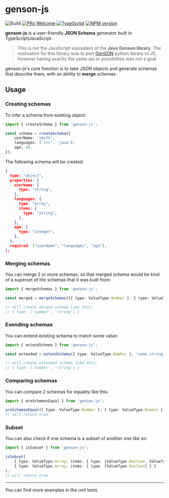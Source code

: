 # genson-js
![Build](https://github.com/aspecto-io/genson-js/workflows/Build/badge.svg) [![PRs Welcome](https://img.shields.io/badge/PRs-welcome-brightgreen.svg?style=flat-square)](http://makeapullrequest.com) [![TypeScript](https://badgen.net/npm/types/env-var)](http://www.typescriptlang.org/) [![NPM version](https://img.shields.io/npm/v/genson-js.svg)](https://www.npmjs.com/package/genson-js)


**genson-js** is a user-friendly **JSON Schema** generator built in TypeScript/JavaScript.

> This is _not_ the JavaScript equivalent of the **Java Genson library**.
> The motivation for this library was to port [GenSON](https://github.com/cequencer/GenSON) python library to JS, however having exactly the same api or possiblities was not a goal.

genson-js's core function is to take JSON objects and generate schemas that describe them, with an ability to **merge** schemas.

## Usage

### Creating schemas

To infer a schema from existing object:

```ts
import { createSchema } from 'genson-js';

const schema = createSchema({
    userName: 'smith',
    languages: ['c++', 'java'],
    age: 40,
});
```

The following schema will be created:

```json
{
  type: "object",
  properties: {
    userName: {
      type: "string",
    },
    languages: {
      type: "array",
      items: {
        type: "string",
      },
    },
    age: {
      type: "integer",
    },
  },
  required: ["userName", "languages", "age"],
};
```

### Merging schemas

You can merge 2 or more schemas, so that merged schema would be kind of a superset of the schemas that it was built from:

```ts
import { mergeSchemas } from 'genson-js';

const merged = mergeSchemas([{ type: ValueType.Number }, { type: ValueType.String }]);

// will create merged schema like this:
// { type: ['number', 'string'] }
```

### Exending schemas

You can extend existing schema to match some value:

```ts
import { extendSchema } from 'genson-js';

const extended = extendSchema({ type: ValueType.Number }, 'some string');

// will create extended schema like this:
// { type: ['number', 'string'] }
```

### Comparing schemas

You can compare 2 schemas for equality like this:

```ts
import { areSchemasEqual } from 'genson-js';

areSchemasEqual({ type: ValueType.Number }, { type: ValueType.Number });
// will return true
```

### Subset

You can also check if one schema is a subset of another one like so:

```ts
import { isSubset } from 'genson-js';

isSubset(
    { type: ValueType.Array, items: { type: [ValueType.Boolean, ValueType.Integer] } },
    { type: ValueType.Array, items: { type: [ValueType.Boolean] } }
);
// will return true
```
<hr/>
You can find more examples in the unit tests.
